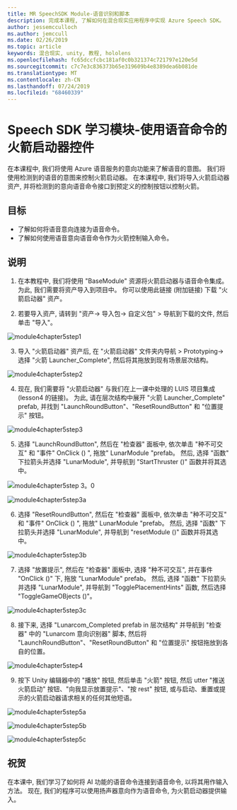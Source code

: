 ```yaml
---
title: MR SpeechSDK Module-语音识别和脚本
description: 完成本课程, 了解如何在混合现实应用程序中实现 Azure Speech SDK。
author: jessemcculloch
ms.author: jemccull
ms.date: 02/26/2019
ms.topic: article
keywords: 混合现实, unity, 教程, hololens
ms.openlocfilehash: fc65dccfcbc181af0c0b321374c721797e120e5d
ms.sourcegitcommit: c7c7e3c836373b65e319609b4e8389dea6b081de
ms.translationtype: MT
ms.contentlocale: zh-CN
ms.lasthandoff: 07/24/2019
ms.locfileid: "68460339"
---
```

# <a name="speech-sdk-learning-module---rocket-launcher-control-using-speech-commands"></a>Speech SDK 学习模块-使用语音命令的火箭启动器控件

在本课程中, 我们将使用 Azure 语音服务的意向功能来了解语音的意图。 我们将使用检测到的语音的意图来控制火箭启动器。 在本课程中, 我们将导入火箭启动器资产, 并将检测到的意向语音命令接口到预定义的控制按钮以控制火箭。 

## <a name="objectives"></a>目标

- 了解如何将语音意向连接为语音命令。
- 了解如何使用语音意向语音命令作为火箭控制输入命令。

## <a name="instructions"></a>说明
1. 在本教程中, 我们将使用 "BaseModule" 资源将火箭启动器与语音命令集成。 为此, 我们需要将资产导入到项目中。 你可以使用此链接 (附加链接) 下载 "火箭启动器" 资产。 

2. 若要导入资产, 请转到 "资产-> 导入包-> 自定义包" > 导航到下载的文件, 然后单击 "导入"。

![module4chapter5step1](images/module4chapter5step1.PNG)

3. 导入 "火箭启动器" 资产后, 在 "火箭启动器" 文件夹内导航 > Prototyping-> 选择 "火箭 Launcher_Complete", 然后将其拖放到现有场景层次结构。

![module4chapter5step2](images/module4chapter5step2.PNG)

4. 现在, 我们需要将 "火箭启动器" 与我们在上一课中处理的 LUIS 项目集成 (lesson4 的链接)。 为此, 请在层次结构中展开 "火箭 Launcher_Complete" prefab, 并找到 "LaunchRoundButton"、"ResetRoundButton" 和 "位置提示" 按钮。

![module4chapter5step3](images/module4chapter5step3.PNG)

5. 选择 "LaunchRoundButton", 然后在 "检查器" 面板中, 依次单击 "种不可交互" 和 "事件" OnClick () ", 拖放" LunarModule "prefab。 然后, 选择 "函数" 下拉箭头并选择 "LunarModule", 并导航到 "StartThruster ()" 函数并将其选中。

![module4chapter5step 3。0](images/module4chapter5step3.0.PNG)

![module4chapter5step3a](images/module4chapter5step3a.PNG)

6. 选择 "ResetRoundButton", 然后在 "检查器" 面板中, 依次单击 "种不可交互" 和 "事件" OnClick () ", 拖放" LunarModule "prefab。 然后, 选择 "函数" 下拉箭头并选择 "LunarModule", 并导航到 "resetModule ()" 函数并将其选中。

![module4chapter5step3b](images/module4chapter5step3b.PNG)

7. 选择 "放置提示", 然后在 "检查器" 面板中, 选择 "种不可交互", 并在事件 "OnClick ()" 下, 拖放 "LunarModule" prefab。 然后, 选择 "函数" 下拉箭头并选择 "LunarModule", 并导航到 "TogglePlacementHints" 函数, 然后选择 "ToggleGameOBjects ()"。

![module4chapter5step3c](images/module4chapter5step3c.PNG)

8.  接下来, 选择 "Lunarcom_Completed prefab in 层次结构" 并导航到 "检查器" 中的 "Lunarcom 意向识别器" 脚本, 然后将 "LaunchRoundButton"、"ResetRoundButton" 和 "位置提示" 按钮拖放到各自的位置。

![module4chapter5step4](images/module4chapter5step4.PNG)

9. 按下 Unity 编辑器中的 "播放" 按钮, 然后单击 "火箭" 按钮, 然后 utter "推送火箭启动" 按钮、"向我显示放置提示"、"按 rest" 按钮, 或与启动、重置或提示的火箭启动器请求相关的任何其他短语。

![module4chapter5step5a](images/module4chapter5step5a.PNG)

![module4chapter5step5b](images/module4chapter5step5b.PNG)

![module4chapter5step5c](images/module4chapter5step5c.PNG)

## <a name="congratulations"></a>祝贺

在本课中, 我们学习了如何将 AI 功能的语音命令连接到语音命令, 以将其用作输入方法。 现在, 我们的程序可以使用扬声器意向作为语音命令, 为火箭启动器提供输入。

